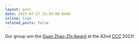 ```yaml
---
layout: post
date: 2023-07-27 15:59:00-0400
inline: true
related_posts: false
---
```


Our group win the [Guan Zhao-Zhi Award](https://www4.mae.cuhk.edu.hk/newsnawards/prof-ben-chens-ph-d-students-win-the-guan-zhao-zhi-award-at-the-42nd-chinese-control-conference/) at the 42nd [CCC](https://ccc2023en.nankai.edu.cn/) 2023!
